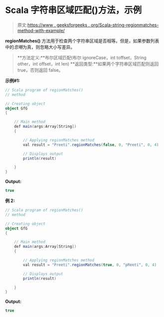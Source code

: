 # Scala 字符串区域匹配()方法，示例

> 原文:[https://www . geeksforgeeks . org/Scala-string-regionmatches-method-with-example/](https://www.geeksforgeeks.org/scala-string-regionmatches-method-with-example/)

**regionMatches()** 方法用于检查两个字符串区域是否相等。但是，如果参数列表中的*忽略*为真，则忽略大小写差异。

> **方法定义:**布尔区域匹配(布尔 ignoreCase，int toffset，String other，int offset，int len)
> **返回类型:**如果两个字符串区域匹配则返回 true，否则返回 false。

**示例#1:**

```scala
// Scala program of regionMatches()
// method

// Creating object
object GfG
{ 

    // Main method
    def main(args:Array[String])
    {

        // Applying regionMatches method
        val result = "Preeti".regionMatches(false, 0, "Preeti", 0, 4)

        // Displays output
        println(result)

    }
} 
```

**Output:**

```scala
true

```

**例 2:**

```scala
// Scala program of regionMatches()
// method

// Creating object
object GfG
{ 

    // Main method
    def main(args:Array[String])
    {

        // Applying regionMatches method
        val result = "Preeti".regionMatches(true, 0, "pReeti", 0, 4)

        // Displays output
        println(result)

    }
} 
```

**Output:**

```scala
true

```